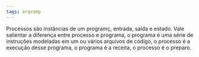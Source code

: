 ```yaml
---
tags: arqcomp
---
```


Processos são instâncias de um programç, entrada, saída e estado. Vale salientar a diferença entre processo e programa, o programa é uma série de instruções modeladas em um ou vários arquivos de código, o processo é a execução desse programa, o programa é a receita, o processo é o preparo.

